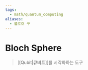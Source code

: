 ```yaml
---
tags:
  - math/quantum_computing
aliases:
  - 볼로흐 구
---
```

# Bloch Sphere
> [[Qubit|큐비트]]를 시각화하는 도구
